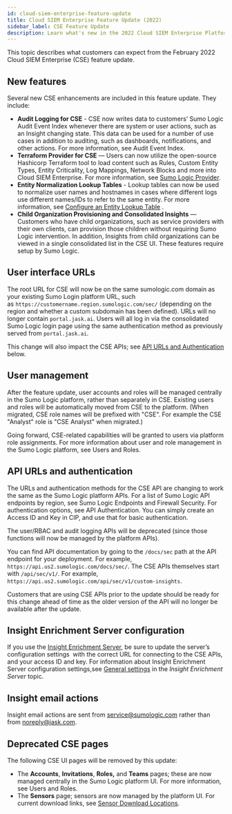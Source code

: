 ```yaml
---
id: cloud-siem-enterprise-feature-update
title: Cloud SIEM Enterprise Feature Update (2022)
sidebar_label: CSE Feature Update
description: Learn what's new in the 2022 Cloud SIEM Enterprise Platform update.
---
```


This topic describes what customers can expect from the February 2022 Cloud SIEM Enterprise (CSE) feature update. 

## New features

Several new CSE enhancements are included in this feature update. They include:

* **Audit Logging for CSE** - CSE now writes data to customers’ Sumo Logic Audit Event Index whenever there are system or user actions, such as an Insight changing state. This data can be used for a number of use cases in addition to auditing, such as dashboards, notifications, and other actions. For more information, see Audit Event Index.
* **Terraform Provider for CSE** — Users can now utilize the open-source Hashicorp Terraform tool to load content such as Rules, Custom Entity Types, Entity Criticality, Log Mappings, Network Blocks and more into Cloud SIEM Enterprise. For more information, see [Sumo Logic Provider](https://registry.terraform.io/providers/SumoLogic/sumologic/latest/docs).
* **Entity Normalization Lookup Tables** - Lookup tables can now be used to normalize user names and hostnames in cases where different logs use different names/IDs to refer to the same entity. For more information, see [Configure an Entity Lookup Table](../records-signals-entities-insights/configure-entity-lookup-table.md) .
* **Child Organization Provisioning and Consolidated Insights** — Customers who have child organizations, such as service providers with their own clients, can provision those children without requiring Sumo Logic intervention. In addition, Insights from child organizations can be viewed in a single consolidated list in the CSE UI. These features require setup by Sumo Logic.

## User interface URLs

The root URL for CSE will now be on the same sumologic.com domain as your existing Sumo Login platform URL, such as `https://customername.region.sumologic.com/sec/` (depending on the region and whether a custom subdomain has been defined). URLs will no longer contain `portal.jask.ai`. Users will all log in via the consolidated Sumo Logic login page using the same authentication method as previously served from `portal.jask.ai`.

This change will also impact the CSE APIs; see [API URLs and Authentication](#api-urls-and-authentication) below.

## User management

After the feature update, user accounts and roles will be managed centrally in the Sumo Logic platform, rather than separately in CSE. Existing users and roles will be automatically moved from CSE to the platform. (When migrated, CSE role names will be prefixed with "CSE". For example the CSE "Analyst" role is "CSE Analyst" when migrated.) 

Going forward, CSE-related capabilities will be granted to users via platform role assignments. For more information about user and role management in the Sumo Logic platform, see Users and Roles.

## API URLs and authentication

The URLs and authentication methods for the CSE API are changing to work the same as the Sumo Logic platform APIs. For a list of Sumo Logic API endpoints by region, see Sumo Logic Endpoints and Firewall Security. For authentication options, see API Authentication. You can simply create an Access ID and Key in CIP, and use that for basic authentication. 

The user/RBAC and audit logging APIs will be deprecated (since those functions will now be managed by the platform APIs).

You can find API documentation by going to the `/docs/sec` path at the API endpoint for your deployment. For example, `https://api.us2.sumologic.com/docs/sec/`. The CSE APIs themselves start with `/api/sec/v1/`. For example, `https://api.us2.sumologic.com/api/sec/v1/custom-insights`.

Customers that are using CSE APIs prior to the update should be ready for this change ahead of time as the older version of the API will no longer be available after the update.

## Insight Enrichment Server configuration

If you use the [Insight Enrichment Server](../integrations/insight-enrichment-server.md), be sure to update the server’s configuration settings  with the correct URL for connecting to the CSE APIs, and your access ID and key. For information about Insight Enrichment Server configuration settings,see [General settings](../integrations/insight-enrichment-server.md) in the *Insight Enrichment Server* topic. 

## Insight email actions 
Insight email actions are sent from service@sumologic.com rather than from noreply@jask.com.

## Deprecated CSE pages

The following CSE UI pages will be removed by this update:

* The **Accounts**, **Invitations**, **Roles,** and **Teams** pages; these are now managed centrally in the Sumo Logic platform UI. For more information, see Users and Roles.
* The **Sensors** page; sensors are now managed by the platform UI. For current download links, see [Sensor Download Locations](../sensors/sensor-download-locations.md).
